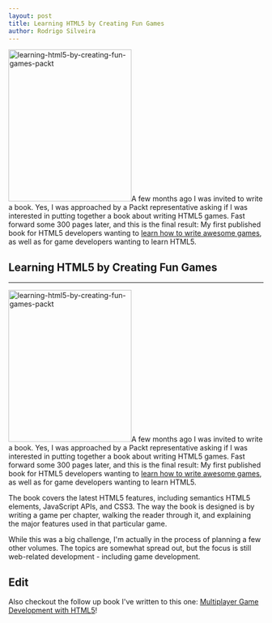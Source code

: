 ```yaml
---
layout: post
title: Learning HTML5 by Creating Fun Games
author: Rodrigo Silveira
---
```


<a href="http://rodrigo-silveira.com/wp-content/uploads/2013/05/learning-html5-by-creating-fun-games-packt.jpg"><img class="pull-left img-thumbnail wp-image-668 size-medium" src="http://rodrigo-silveira.com/wp-content/uploads/2013/05/learning-html5-by-creating-fun-games-packt-243x300.jpg" alt="learning-html5-by-creating-fun-games-packt" width="243" height="300" /></a>A few months ago I was invited to write a book. Yes, I was approached by a Packt representative asking if I was interested in putting together a book about writing HTML5 games. Fast forward some 300 pages later, and this is the final result: My first published book for HTML5 developers wanting to <a title="learn how to write awesome games" href="http://www.packtpub.com/learning-html5-by-creating-fun-games/book">learn how to write awesome games</a>, as well as for game developers wanting to learn HTML5.

## Learning HTML5 by Creating Fun Games
-----

<a href="http://rodrigo-silveira.com/wp-content/uploads/2013/05/learning-html5-by-creating-fun-games-packt.jpg"><img class="pull-left img-thumbnail wp-image-668 size-medium" src="http://rodrigo-silveira.com/wp-content/uploads/2013/05/learning-html5-by-creating-fun-games-packt-243x300.jpg" alt="learning-html5-by-creating-fun-games-packt" width="243" height="300" /></a>A few months ago I was invited to write a book. Yes, I was approached by a Packt representative asking if I was interested in putting together a book about writing HTML5 games. Fast forward some 300 pages later, and this is the final result: My first published book for HTML5 developers wanting to <a title="learn how to write awesome games" href="http://www.packtpub.com/learning-html5-by-creating-fun-games/book">learn how to write awesome games</a>, as well as for game developers wanting to learn HTML5.

The book covers the latest HTML5 features, including semantics HTML5 elements, JavaScript APIs, and CSS3. The way the book is designed is by writing a game per chapter, walking the reader through it, and explaining the major features used in that particular game.

While this was a big challenge, I'm actually in the process of planning a few other volumes. The topics are somewhat spread out, but the focus is still web-related development - including game development.

<h2>Edit</h2>
Also checkout the follow up book I've written to this one: <a href="/multiplayer-game-development-html5">Multiplayer Game Development with HTML5</a>!